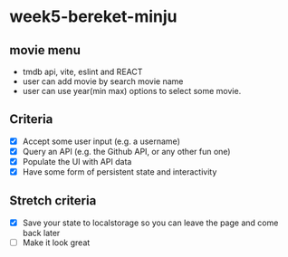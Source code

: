 # week5-bereket-minju

## movie menu
- tmdb api, vite, eslint and REACT
- user can add movie by search movie name
- user can use year(min max) options to select some movie.
## Criteria
- [x] Accept some user input (e.g. a username)
- [x] Query an API (e.g. the Github API, or any other fun one)
- [x] Populate the UI with API data
- [x] Have some form of persistent state and interactivity

## Stretch criteria 
- [x] Save your state to localstorage so you can leave the page and come back later
- [ ] Make it look great
